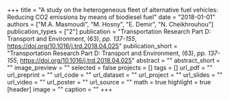 +++
title = "A study on the heterogeneous fleet of alternative fuel vehicles: Reducing CO<inf>2</inf> emissions by means of biodiesel fuel"
date = "2018-01-01"
authors = ["M.A. Masmoudi", "M. Hosny", "E. Demir", "N. Cheikhrouhou"]
publication_types = ["2"]
publication = "Transportation Research Part D: Transport and Environment, (63), _pp. 137-155_, https://doi.org/10.1016/j.trd.2018.04.025"
publication_short = "Transportation Research Part D: Transport and Environment, (63), _pp. 137-155_, https://doi.org/10.1016/j.trd.2018.04.025"
abstract = ""
abstract_short = ""
image_preview = ""
selected = false
projects = []
tags = []
url_pdf = ""
url_preprint = ""
url_code = ""
url_dataset = ""
url_project = ""
url_slides = ""
url_video = ""
url_poster = ""
url_source = ""
math = true
highlight = true
[header]
image = ""
caption = ""
+++
